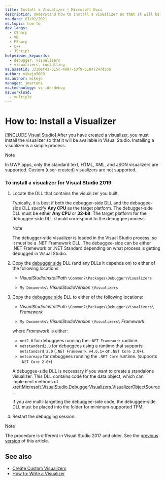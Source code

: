 ```yaml
---
title: Install a Visualizer | Microsoft Docs
description: Understand how to install a visualizer so that it will be available for debugging use in Visual Studio.
ms.date: 07/02/2021
ms.topic: how-to
dev_langs:
  - CSharp
  - VB
  - FSharp
  - C++
  - JScript
helpviewer_keywords:
  - debugger, visualizers
  - visualizers, installing
ms.assetid: 3310ef43-515c-4d97-b0f9-51047247d3da
author: mikejo5000
ms.author: mikejo
manager: jmartens
ms.technology: vs-ide-debug
ms.workload:
  - multiple
---
```

# How to: Install a Visualizer

 [!INCLUDE [Visual Studio](~/includes/applies-to-version/vs-windows-only.md)]
After you have created a visualizer, you must install the visualizer so that it will be available in Visual Studio. Installing a visualizer is a simple process.

> [!NOTE]
> In UWP apps, only the standard text, HTML, XML, and JSON visualizers are supported. Custom (user-created) visualizers are not supported.

### To install a visualizer for Visual Studio 2019

1. Locate the DLL that contains the visualizer you built.

   Typically, it is best if both the debugger-side DLL and the debuggee-side DLL specify **Any CPU** as the target platform. The debugger-side DLL must be either **Any CPU** or **32-bit**. The target platform for the debuggee-side DLL should correspond to the debuggee process.

   >[!NOTE]
   > The debugger-side visualizer is loaded in the Visual Studio process, so it must be a .NET Framework DLL. The debuggee-side can be either .NET Framework or .NET Standard depending on what process is getting debugged in Visual Studio.

2. Copy the [debugger side](create-custom-visualizers-of-data.md#to-create-the-debugger-side) DLL (and any DLLs it depends on) to either of the following locations:

    - *VisualStudioInstallPath* `\Common7\Packages\Debugger\Visualizers`

    - `My Documents\` *VisualStudioVersion* `\Visualizers`

3. Copy the [debuggee side](create-custom-visualizers-of-data.md#to-create-the-visualizer-object-source-for-the-debuggee-side) DLL to either of the following locations:

    - *VisualStudioInstallPath* `\Common7\Packages\Debugger\Visualizers\` *Framework*

    - `My Documents\` *VisualStudioVersion* `\Visualizers\` *Framework*

    where *Framework* is either:
    - `net2.0` for debuggees running the `.NET Framework` runtime.
    - `netstandard2.0` for debuggees using a runtime that supports `netstandard 2.0` (`.NET Framework v4.6.1+` or `.NET Core 2.0+`).
    - `netcoreapp` for debuggees running the `.NET Core` runtime. (supports `.NET Core 2.0+`)

   A debuggee-side DLL is necessary if you want to create a standalone visualizer. This DLL contains code for the data object, which can implement methods of <xref:Microsoft.VisualStudio.DebuggerVisualizers.VisualizerObjectSource>.

   If you are multi-targeting the debuggee-side code, the debuggee-side DLL must be placed into the folder for minimum-supported TFM.

4. Restart the debugging session.

> [!NOTE]
> The procedure is different in Visual Studio 2017 and older. See the [previous version](how-to-install-a-visualizer.md?view=vs-2017&preserve-view=true) of this article.

## See also
- [Create Custom Visualizers](../debugger/create-custom-visualizers-of-data.md)
- [How to: Write a Visualizer](create-custom-visualizers-of-data.md)
